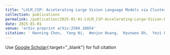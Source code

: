 ```yaml
---
title: "LVLM_CSP: Accelerating Large Vision Language Models via Clustering, Scattering, and Pruning for Reasoning Segmentation"
collection: publications
permalink: /publication/2025-01-01-LVLM_CSP-Accelerating-Large-Vision-Language-Models-via-Clustering-Scattering-and-Pruning-for-Reasoning-Segmentation-chen2025lvlm_csp
date: 2025-01-01
venue: 'arXiv preprint arXiv:2504.10854'
citation: ' Hanning Chen,  Yang Ni,  Wenjun Huang,  Hyunwoo Oh,  Yezi Liu,  Tamoghno Das,  Mohsen Imani, &quot;LVLM_CSP: Accelerating Large Vision Language Models via Clustering, Scattering, and Pruning for Reasoning Segmentation.&quot; arXiv preprint arXiv:2504.10854, 2025.'
---
```

Use [Google Scholar](https://scholar.google.com/scholar?q=LVLM_CSP:+Accelerating+Large+Vision+Language+Models+via+Clustering,+Scattering,+and+Pruning+for+Reasoning+Segmentation){:target="_blank"} for full citation